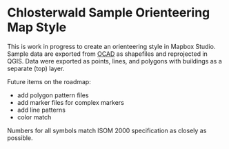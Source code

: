 Chlosterwald Sample Orienteering Map Style
===========================
This is work in progress to create an orienteering style in Mapbox Studio. Sample data are exported from [OCAD](http://ocad.com/en/) as shapefiles and reprojected in QGIS. Data were exported as points, lines, and polygons with buildings as a separate (top) layer.

Future items on the roadmap:
- add polygon pattern files
- add marker files for complex markers
- add line patterns
- color match

Numbers for all symbols match ISOM 2000 specification as closely as possible.
